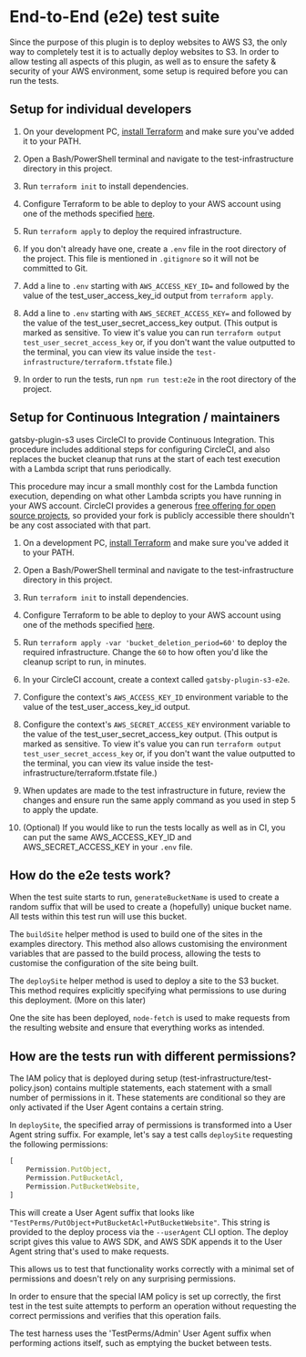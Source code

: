 # End-to-End (e2e) test suite

Since the purpose of this plugin is to deploy websites to AWS S3, the only way to completely test it is to actually
deploy websites to S3. In order to allow testing all aspects of this plugin, as well as to ensure the safety &
security of your AWS environment, some setup is required before you can run the tests.

## Setup for individual developers

1. On your development PC, [install Terraform](https://learn.hashicorp.com/terraform/getting-started/install) and make
sure you've added it to your PATH.

2. Open a Bash/PowerShell terminal and navigate to the test-infrastructure directory in this project.

3. Run `terraform init` to install dependencies.

4. Configure Terraform to be able to deploy to your AWS account using one of the methods specified
[here](https://www.terraform.io/docs/providers/aws/index.html#authentication).

5. Run `terraform apply` to deploy the required infrastructure.

6. If you don't already have one, create a `.env` file in the root directory of the project. This file is mentioned in
`.gitignore` so it will not be committed to Git.

7. Add a line to `.env` starting with `AWS_ACCESS_KEY_ID=` and followed by the value of the test_user_access_key_id
output from `terraform apply`.

8. Add a line to `.env` starting with `AWS_SECRET_ACCESS_KEY=` and followed by the value of the
test_user_secret_access_key output. (This output is marked as sensitive. To view it's value you can run
`terraform output test_user_secret_access_key` or, if you don't want the value outputted to the terminal, you can
view its value inside the `test-infrastructure/terraform.tfstate` file.)

9. In order to run the tests, run `npm run test:e2e` in the root directory of the project. 

## Setup for Continuous Integration / maintainers

gatsby-plugin-s3 uses CircleCI to provide Continuous Integration. This procedure includes additional steps for
configuring CircleCI, and also replaces the bucket cleanup that runs at the start of each test execution with a Lambda
script that runs periodically.

This procedure may incur a small monthly cost for the Lambda function execution, depending on what other Lambda scripts
you have running in your AWS account. CircleCI provides a generous
[free offering for open source projects](https://circleci.com/open-source/),
so provided your fork is publicly accessible there shouldn't be any cost associated with that part.

1. On a development PC, [install Terraform](https://learn.hashicorp.com/terraform/getting-started/install) and make
sure you've added it to your PATH.

2. Open a Bash/PowerShell terminal and navigate to the test-infrastructure directory in this project.

3. Run `terraform init` to install dependencies.

4. Configure Terraform to be able to deploy to your AWS account using one of the methods specified
[here](https://www.terraform.io/docs/providers/aws/index.html#authentication).

5. Run `terraform apply -var 'bucket_deletion_period=60'` to deploy the required infrastructure. Change the `60` to
how often you'd like the cleanup script to run, in minutes.

6. In your CircleCI account, create a context called `gatsby-plugin-s3-e2e`.

7. Configure the context's `AWS_ACCESS_KEY_ID` environment variable to the value of the
test_user_access_key_id output.

8. Configure the context's `AWS_SECRET_ACCESS_KEY` environment variable to the value of the
test_user_secret_access_key output. (This output is marked as sensitive. To view it's value you can run
`terraform output test_user_secret_access_key` or, if you don't want the value outputted to the terminal, you can
view its value inside the test-infrastructure/terraform.tfstate file.)

9. When updates are made to the test infrastructure in future, review the changes and ensure run the same apply command
as you used in step 5 to apply the update.

10. (Optional) If you would like to run the tests locally as well as in CI, you can put the same
AWS_ACCESS_KEY_ID and AWS_SECRET_ACCESS_KEY in your `.env` file.

## How do the e2e tests work?

When the test suite starts to run, `generateBucketName` is used to create a random suffix that will be used to create
a (hopefully) unique bucket name. All tests within this test run will use this bucket.

The `buildSite` helper method is used to build one of the sites in the examples directory. This method also
allows customising the environment variables that are passed to the build process, allowing the tests to customise
the configuration of the site being built.

The `deploySite` helper method is used to deploy a site to the S3 bucket. This method requires explicitly specifying
what permissions to use during this deployment. (More on this later)

One the site has been deployed, `node-fetch` is used to make requests from the resulting website and ensure that
everything works as intended.

## How are the tests run with different permissions?

The IAM policy that is deployed during setup (test-infrastructure/test-policy.json) contains multiple statements, each
statement with a small number of permissions in it. These statements are conditional so they are only activated if the
User Agent contains a certain string.

In `deploySite`, the specified array of permissions is transformed into a User Agent string suffix. For example, let's
say a test calls `deploySite` requesting the following permissions:

```typescript
[
    Permission.PutObject,
    Permission.PutBucketAcl,
    Permission.PutBucketWebsite,
]
```

This will create a User Agent suffix that looks like `"TestPerms/PutObject+PutBucketAcl+PutBucketWebsite"`. This string
is provided to the deploy process via the `--userAgent` CLI option. The deploy script gives this value to AWS SDK, and
AWS SDK appends it to the User Agent string that's used to make requests.

This allows us to test that functionality works correctly with a minimal set of permissions and doesn't rely on any
surprising permissions.

In order to ensure that the special IAM policy is set up correctly, the first test in the test suite attempts
to perform an operation without requesting the correct permissions and verifies that this operation fails.

The test harness uses the 'TestPerms/Admin' User Agent suffix when performing actions itself, such as emptying the
bucket between tests.